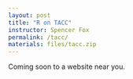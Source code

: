 ```yaml
---
layout: post
title: "R on TACC"
instructor: Spencer Fox
permalink: /tacc/
materials: files/tacc.zip
---
```


Coming soon to a website near you.